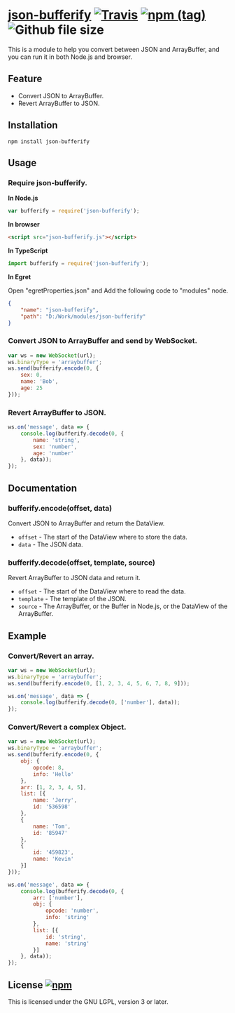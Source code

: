 # [json-bufferify](https://github.com/LangZhai/json-bufferify) [![Travis](https://img.shields.io/travis/LangZhai/json-bufferify.svg)](https://travis-ci.org/LangZhai/json-bufferify/builds) [![npm (tag)](https://img.shields.io/npm/v/json-bufferify.svg)](https://www.npmjs.com/package/json-bufferify) ![Github file size](https://img.shields.io/github/size/langzhai/json-bufferify/json-bufferify.js.svg)

This is a module to help you convert between JSON and ArrayBuffer, and you can run it in both Node.js and browser.

## Feature

* Convert JSON to ArrayBuffer.
* Revert ArrayBuffer to JSON.

## Installation

```
npm install json-bufferify
```

## Usage

### Require json-bufferify.

__In Node.js__

```javascript
var bufferify = require('json-bufferify');
```

__In browser__

```html
<script src="json-bufferify.js"></script>
```

__In TypeScript__

```javascript
import bufferify = require('json-bufferify');
```

__In Egret__

Open "egretProperties.json" and Add the following code to "modules" node.

```json
{
    "name": "json-bufferify",
    "path": "D:/Work/modules/json-bufferify"
}
```

### Convert JSON to ArrayBuffer and send by WebSocket.

```javascript
var ws = new WebSocket(url);
ws.binaryType = 'arraybuffer';
ws.send(bufferify.encode(0, {
    sex: 0,
    name: 'Bob',
    age: 25
}));
```

### Revert ArrayBuffer to JSON.

```javascript
ws.on('message', data => {
    console.log(bufferify.decode(0, {
        name: 'string',
        sex: 'number',
        age: 'number'
    }, data));
});
```

## Documentation

### bufferify.encode(offset, data)

Convert JSON to ArrayBuffer and return the DataView.

* `offset` - The start of the DataView where to store the data.
* `data` - The JSON data.

### bufferify.decode(offset, template, source)

Revert ArrayBuffer to JSON data and return it.

* `offset` - The start of the DataView where to read the data.
* `template` - The template of the JSON.
* `source` - The ArrayBuffer, or the Buffer in Node.js, or the DataView of the ArrayBuffer.

## Example

### Convert/Revert an array.

```javascript
var ws = new WebSocket(url);
ws.binaryType = 'arraybuffer';
ws.send(bufferify.encode(0, [1, 2, 3, 4, 5, 6, 7, 8, 9]));
```

```javascript
ws.on('message', data => {
    console.log(bufferify.decode(0, ['number'], data));
});
```

### Convert/Revert a complex Object.

```javascript
var ws = new WebSocket(url);
ws.binaryType = 'arraybuffer';
ws.send(bufferify.encode(0, {
    obj: {
        opcode: 8,
        info: 'Hello'
    },
    arr: [1, 2, 3, 4, 5],
    list: [{
        name: 'Jerry',
        id: '536598'
    },
    {
        name: 'Tom',
        id: '85947'
    },
    {
        id: '459823',
        name: 'Kevin'
    }]
}));
```

```javascript
ws.on('message', data => {
    console.log(bufferify.decode(0, {
        arr: ['number'],
        obj: {
            opcode: 'number',
            info: 'string'
        },
        list: [{
            id: 'string',
            name: 'string'
        }]
    }, data));
});
```

## License [![npm](https://img.shields.io/npm/l/json-bufferify.svg)](http://www.gnu.org/licenses/lgpl.html)

This is licensed under the GNU LGPL, version 3 or later.